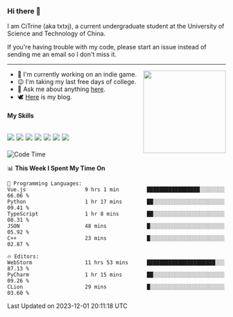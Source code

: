 ### Hi there 👋

I am CiTrine (aka txtxj), a current undergraduate student at the University of Science and Technology of China.

If you're having trouble with my code, please start an issue instead of sending me an email so I don't miss it.

---

<img align="right" height="190" src="http://github-profile-summary-cards.vercel.app/api/cards/stats?username=txtxj&theme=vue">

- 🌱 I'm currently working on an indie game.
- 😉 I'm taking my last free days of college.
- 💬 Ask me about anything [here](https://github.com/txtxj/txtxj/issues).
- 🕊️ [Here](https://txtxj.top) is my blog.

#### My Skills

![](https://img.shields.io/badge/Unity-000000?logo=unity&logoColor=fff)
![](https://img.shields.io/badge/C%23-239120?logo=csharp&logoColor=fff)
![](https://img.shields.io/badge/Python-3e74a2?logo=python&logoColor=fff)
![](https://img.shields.io/badge/C++-65318e?logo=cplusplus&logoColor=fff)
![](https://img.shields.io/badge/C-5654a2?logo=c&logoColor=fff)
![](https://img.shields.io/badge/Blender-f5792a?logo=blender&logoColor=fff)
![](https://img.shields.io/badge/MS%20SQL-cc2927?logo=microsoftsqlserver&logoColor=fff)
---

<!--START_SECTION:waka-->
![Code Time](http://img.shields.io/badge/Code%20Time-1%2C506%20hrs%2010%20mins-blue)

📊 **This Week I Spent My Time On** 

```text
💬 Programming Languages: 
Vue.js                   9 hrs 1 min         █████████████████░░░░░░░░   66.06 % 
Python                   1 hr 17 mins        ██░░░░░░░░░░░░░░░░░░░░░░░   09.41 % 
TypeScript               1 hr 8 mins         ██░░░░░░░░░░░░░░░░░░░░░░░   08.31 % 
JSON                     48 mins             █░░░░░░░░░░░░░░░░░░░░░░░░   05.92 % 
C++                      23 mins             █░░░░░░░░░░░░░░░░░░░░░░░░   02.87 % 

🔥 Editors: 
WebStorm                 11 hrs 53 mins      ██████████████████████░░░   87.13 % 
PyCharm                  1 hr 15 mins        ██░░░░░░░░░░░░░░░░░░░░░░░   09.26 % 
CLion                    29 mins             █░░░░░░░░░░░░░░░░░░░░░░░░   03.60 % 
```


 Last Updated on 2023-12-01 20:11:18 UTC
<!--END_SECTION:waka-->
